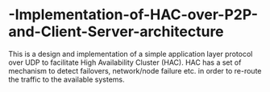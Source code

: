 # -Implementation-of-HAC-over-P2P-and-Client-Server-architecture
This is a design and implementation of a simple application layer protocol over UDP to facilitate High Availability Cluster (HAC). HAC has a set of mechanism to detect failovers, network/node failure etc. in order to re-route the traffic to the available systems.
